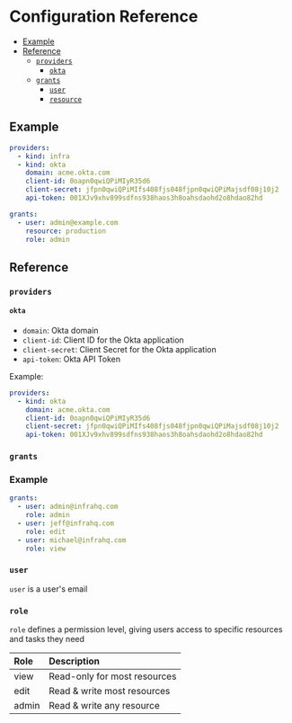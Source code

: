 # Configuration Reference

* [Example](#example)
* [Reference](#reference)
  * [`providers`](#providers)
    * [`okta`](#okta)
  * [`grants`](#grants)
    * [`user`](#user)
    * [`resource`](#resource)

## Example

```yaml
providers:
  - kind: infra
  - kind: okta
    domain: acme.okta.com
    client-id: 0oapn0qwiQPiMIyR35d6
    client-secret: jfpn0qwiQPiMIfs408fjs048fjpn0qwiQPiMajsdf08j10j2
    api-token: 001XJv9xhv899sdfns938haos3h8oahsdaohd2o8hdao82hd

grants:
  - user: admin@example.com
    resource: production
    role: admin
```

## Reference

### `providers`

#### `okta`

* `domain`: Okta domain
* `client-id`: Client ID for the Okta application
* `client-secret`: Client Secret for the Okta application
* `api-token`: Okta API Token

Example:

```yaml
providers:
  - kind: okta
    domain: acme.okta.com
    client-id: 0oapn0qwiQPiMIyR35d6
    client-secret: jfpn0qwiQPiMIfs408fjs048fjpn0qwiQPiMajsdf08j10j2
    api-token: 001XJv9xhv899sdfns938haos3h8oahsdaohd2o8hdao82hd
```

### `grants`

### Example

```yaml
grants:
  - user: admin@infrahq.com
    role: admin
  - user: jeff@infrahq.com
    role: edit
  - user: michael@infrahq.com
    role: view
```

### `user`

`user` is a user's email

### `role`

`role` defines a permission level, giving users access to specific resources and tasks they need

| Role       | Description                        |
| :--------  | :------------------------------    |
| view       | Read-only for most resources       |
| edit       | Read & write most resources        |
| admin      | Read & write any resource          |

